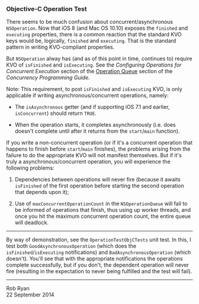 ### Objective-C Operation Test

There seems to be much confusion about concurrent/asynchronous `NSOperation`. Now that
iOS 8 (and Mac OS 10.10) exposes the `finished` and `executing` properties, there is a common
reaction that the standard KVO keys would be, logically, `finished` and `executing`. That
is the standard pattern in writing KVO-compliant properties.

But `NSOperation` alway has (and as of this point in time, continues to) require KVO of
`isFinished` and `isExecuting`. See the _Configuring Operations for Concurrent Execution_ section of the 
[Operation Queue](https://developer.apple.com/library/mac/documentation/General/Conceptual/ConcurrencyProgrammingGuide/OperationObjects/OperationObjects.html#//apple_ref/doc/uid/TP40008091-CH101-SW1) 
section of the _Concurrency Programming Guide._

Note: This requirement, to post `isFinished` and `isExecuting` KVO, is only applicable if
writing asynchronous/concurrent operations, namely:

- The `isAsynchronous` getter (and if supporting iOS 7.1 and earlier, `isConcurrent`) should return `TRUE`.

- When the operation starts, it completes asynchronously (i.e. does doesn't complete until
after it returns from the `start`/`main` function).

If you write a non-concurrent operation (or if it's a concurrent operation that happens to 
finish before `start`/`main` finishes), the problems arising from the failure to do the
appropriate KVO will not manifest themselves. But if it's truly a asynchronous/concurrent
operation, you will experience the following problems:

1. Dependencies between operations will never fire (because it awaits `isFinished` of the 
first operation before starting the second operation that depends upon it);

2. Use of `maxConcurrentOperationCount` in the `NSOperationQueue` will fail to be informed
of operations that finish, thus using up worker threads, and once you hit the maximum concurrent
operation count, the entire queue will deadlock.

---

By way of demonstration, see the `OperationTestObjCTests` unit test. In this, I test 
both `GoodAsynchronousOperation` (which does the `isFinished`/`isExecuting` notifications) and
`BadAsynchronousOperation` (which doesn't). You'll see that with the appropriate notifications
the operations complete successfully, but if you don't, the dependent operation will never fire
(resulting in the expectation to never being fulfilled and the test will fail).

---

Rob Ryan <br />
22 September 2014